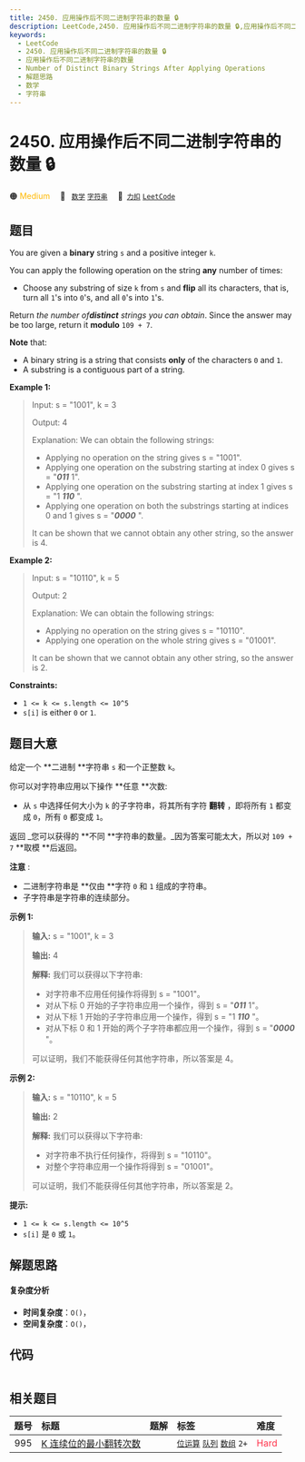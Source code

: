 ```yaml
---
title: 2450. 应用操作后不同二进制字符串的数量 🔒
description: LeetCode,2450. 应用操作后不同二进制字符串的数量 🔒,应用操作后不同二进制字符串的数量,Number of Distinct Binary Strings After Applying Operations,解题思路,数学,字符串
keywords:
  - LeetCode
  - 2450. 应用操作后不同二进制字符串的数量 🔒
  - 应用操作后不同二进制字符串的数量
  - Number of Distinct Binary Strings After Applying Operations
  - 解题思路
  - 数学
  - 字符串
---
```


# 2450. 应用操作后不同二进制字符串的数量 🔒

🟠 <font color=#ffb800>Medium</font>&emsp; 🔖&ensp; [`数学`](/tag/math.md) [`字符串`](/tag/string.md)&emsp; 🔗&ensp;[`力扣`](https://leetcode.cn/problems/number-of-distinct-binary-strings-after-applying-operations) [`LeetCode`](https://leetcode.com/problems/number-of-distinct-binary-strings-after-applying-operations)

## 题目

You are given a **binary** string `s` and a positive integer `k`.

You can apply the following operation on the string **any** number of times:

  * Choose any substring of size `k` from `s` and **flip** all its characters, that is, turn all `1`'s into `0`'s, and all `0`'s into `1`'s.

Return _the number of**distinct** strings you can obtain_. Since the answer
may be too large, return it **modulo** `109 + 7`.

**Note** that:

  * A binary string is a string that consists **only** of the characters `0` and `1`.
  * A substring is a contiguous part of a string.



**Example 1:**

> Input: s = "1001", k = 3
> 
> Output: 4
> 
> Explanation: We can obtain the following strings:
> - Applying no operation on the string gives s = "1001".
> - Applying one operation on the substring starting at index 0 gives s = "_**011**_ 1".
> - Applying one operation on the substring starting at index 1 gives s = "1 _**110**_ ".
> - Applying one operation on both the substrings starting at indices 0 and 1 gives s = "_**0000**_ ".
> 
> It can be shown that we cannot obtain any other string, so the answer is 4.

**Example 2:**

> Input: s = "10110", k = 5
> 
> Output: 2
> 
> Explanation: We can obtain the following strings:
> - Applying no operation on the string gives s = "10110".
> - Applying one operation on the whole string gives s = "01001".
> 
> It can be shown that we cannot obtain any other string, so the answer is 2.

**Constraints:**

  * `1 <= k <= s.length <= 10^5`
  * `s[i]` is either `0` or `1`.


## 题目大意

给定一个 **二进制  **字符串 `s` 和一个正整数 `k`。

你可以对字符串应用以下操作 **任意  **次数:

  * 从 `s` 中选择任何大小为 `k` 的子字符串，将其所有字符 **翻转** ，即将所有 `1` 都变成 `0`，所有 `0` 都变成 `1`。

返回 _您可以获得的  **不同  **字符串的数量。_因为答案可能太大，所以对 `109 + 7` **取模  **后返回。

**注意** :

  * 二进制字符串是 **仅由  **字符 `0` 和 `1` 组成的字符串。
  * 子字符串是字符串的连续部分。



**示例 1:**

> 
> 
> 
> 
> 
> **输入:** s = "1001", k = 3
> 
> **输出:** 4
> 
> **解释:** 我们可以获得以下字符串:
> - 对字符串不应用任何操作将得到 s = "1001"。
> - 对从下标 0 开始的子字符串应用一个操作，得到 s = "_**011**_ 1"。
> - 对从下标 1 开始的子字符串应用一个操作，得到 s = "1 _**110**_ "。
> - 对从下标 0 和 1 开始的两个子字符串都应用一个操作，得到 s = "_**0000**_ "。
> 
> 可以证明，我们不能获得任何其他字符串，所以答案是 4。

**示例 2:**

> 
> 
> 
> 
> 
> **输入:** s = "10110", k = 5
> 
> **输出:** 2
> 
> **解释:** 我们可以获得以下字符串:
> - 对字符串不执行任何操作，将得到 s = "10110"。
> - 对整个字符串应用一个操作将得到 s = "01001"。
> 
> 可以证明，我们不能获得任何其他字符串，所以答案是 2。
> 
> 



**提示:**

  * `1 <= k <= s.length <= 10^5`
  * `s[i]` 是 `0` 或 `1`。


## 解题思路

#### 复杂度分析

- **时间复杂度**：`O()`，
- **空间复杂度**：`O()`，

## 代码

```javascript

```

## 相关题目

<!-- prettier-ignore -->
| 题号 | 标题 | 题解 | 标签 | 难度 |
| :------: | :------ | :------: | :------ | :------ |
| 995 | [K 连续位的最小翻转次数](https://leetcode.com/problems/minimum-number-of-k-consecutive-bit-flips) |  |  [`位运算`](/tag/bit-manipulation.md) [`队列`](/tag/queue.md) [`数组`](/tag/array.md) `2+` | <font color=#ff334b>Hard</font> |